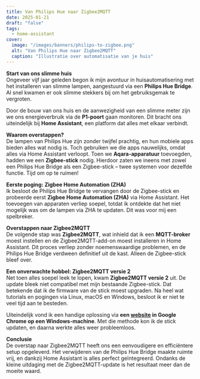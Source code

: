 ```yaml
---
title: Van Philips Hue naar Zigbee2MQTT
date: 2025-01-21
draft: "false"
tags:
  - home-assistant
cover:
  image: "/images/banners/philips-to-zigbee.png"
  alt: "Van Philips Hue naar Zigbee2MQTT"
  caption: "Illustratie over automatisatie van je huis"
---
```

**Start van ons slimme huis**  
Ongeveer vijf jaar geleden begon ik mijn avontuur in huisautomatisering met het installeren van slimme lampen, aangestuurd via een **Philips Hue Bridge**. Al snel kwamen er ook slimme stekkers bij om het gebruiksgemak te vergroten. 

Door de bouw van ons huis en de aanwezigheid van een slimme meter zijn we ons energieverbruik via de **P1-poort** gaan monitoren. Dit bracht ons uiteindelijk bij **Home Assistant**, een platform dat alles met elkaar verbindt.

**Waarom overstappen?**  
De lampen van Philips Hue zijn zonder twijfel prachtig, en hun mobiele apps bieden alles wat nodig is. Toch gebruiken we die apps nauwelijks, omdat alles via Home Assistant verloopt. Toen we **Aqara-apparatuur** toevoegden, hadden we een **Zigbee-stick** nodig. Hierdoor zaten we ineens met zowel een Philips Hue Bridge als een Zigbee-stick – twee systemen voor dezelfde functie. Tijd om op te ruimen!

**Eerste poging: Zigbee Home Automation (ZHA)**  
Ik besloot de Philips Hue Bridge te vervangen door de Zigbee-stick en probeerde eerst **Zigbee Home Automation (ZHA)** via Home Assistant. Het toevoegen van apparaten verliep soepel, totdat ik ontdekte dat het niet mogelijk was om de lampen via ZHA te updaten. Dit was voor mij een spelbreker.

**Overstappen naar Zigbee2MQTT**  
De volgende stap was **Zigbee2MQTT**, wat inhield dat ik een **MQTT-broker** moest instellen en de Zigbee2MQTT-add-on moest installeren in Home Assistant. Dit proces verliep zonder noemenswaardige problemen, en de Philips Hue Bridge verdween definitief uit de kast. Alleen de Zigbee-stick bleef over.

**Een onverwachte hobbel: Zigbee2MQTT versie 2**  
Net toen alles soepel leek te lopen, kwam **Zigbee2MQTT versie 2** uit. De update bleek niet compatibel met mijn bestaande Zigbee-stick. Dat betekende dat ik de firmware van de stick moest upgraden. Na heel wat tutorials en pogingen via Linux, macOS en Windows, besloot ik er niet te veel tijd aan te besteden.

Uiteindelijk vond ik een handige oplossing via **een [website](https://darkxst.github.io/silabs-firmware-builder/) in Google Chrome op een Windows-machine**. Met die methode kon ik de stick updaten, en daarna werkte alles weer probleemloos.

**Conclusie**  
De overstap naar Zigbee2MQTT heeft ons een eenvoudigere en efficiëntere setup opgeleverd. Het verwijderen van de Philips Hue Bridge maakte ruimte vrij, en dankzij Home Assistant is alles perfect geïntegreerd. Ondanks de kleine uitdaging met de Zigbee2MQTT-update is het resultaat meer dan de moeite waard.
